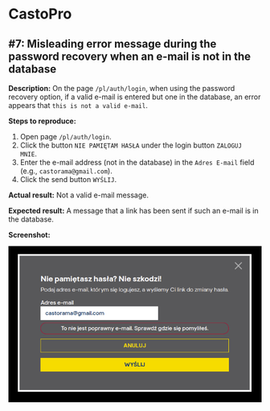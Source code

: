 # CastoPro

## #7: Misleading error message during the password recovery when an e-mail is not in the database

**Description:** On the page `/pl/auth/login`, when using the password recovery option, if a valid e-mail is entered but one in the database, an error appears that `this is not a valid e-mail`.

**Steps to reproduce:**

1. Open page `/pl/auth/login`.
2. Click the button `NIE PAMIĘTAM HASŁA` under the login button `ZALOGUJ MNIE`.
3. Enter the e-mail address (not in the database) in the `Adres E-mail` field (e.g., `castorama@gmail.com`).
4. Click the send button `WYŚLIJ`.

**Actual result:** Not a valid e-mail message.

**Expected result:** A message that a link has been sent if such an e-mail is in the database.

**Screenshot:**

![CastoPro07](/CastoPro/files/07.png)
